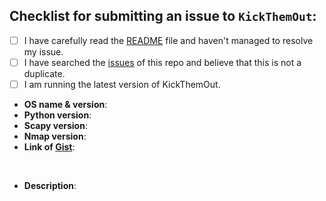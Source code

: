 <!--
  Hi there! Thank you for bringing an issue to out attention.

  Before submitting, let's make sure of a few things.
  Please ensure the following boxes are ticked if they apply.
  If they do not, please try and fulfill them first.
-->

<!-- Checked checkbox should look like this: [x] -->

## Checklist for submitting an issue to `KickThemOut`:

- [ ] I have carefully read the [README](https://github.com/k4m4/kickthemout/blob/master/README.rst) file and haven't managed to resolve my issue.
- [ ] I have searched the [issues](https://github.com/k4m4/kickthemout/issues?utf8=%E2%9C%93&q=is%3Aissue) of this repo and believe that this is not a duplicate.
- [ ] I am running the latest version of KickThemOut.

<!-- 
  Once all boxes are ticked, it would be very helpful if you could fill in the
  following list with the appropriate information. 
--> 

- **OS name & version**: <!-- Replace with os name & version -->
- **Python version**: <!-- Replace with python version -->
- **Scapy version**: <!-- Replace with kamene version -->
- **Nmap version**: <!-- Replace with nmap version -->
- **Link of [Gist](https://gist.github.com/)**: <!-- Please create a Gist with the response of a `$ sudo python -vvv kickthemout.py` verbosity command & paste the link here -->

<!-- Now feel free to write about your issue; please remember to be as descriptive as possible! Thanks again! 🙌 ❤️ --><br/ >

- **Description**: <!-- Replace with a short description of your issue -->

<!-- Please provide all of the preceding information; otherwise, your issue will be labeled `more-information-needed` and will most probably be ignored. Thank you! -->
